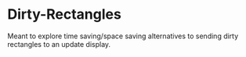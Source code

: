 # Dirty-Rectangles
Meant to explore time saving/space saving alternatives to sending dirty rectangles to an update display. 
